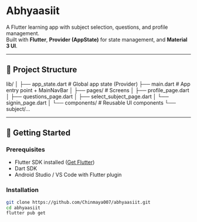 # Abhyaasiit

A Flutter learning app with subject selection, questions, and profile management.  
Built with **Flutter**, **Provider (AppState)** for state management, and **Material 3 UI**.

---

## 📂 Project Structure

lib/
│
├── app_state.dart # Global app state (Provider)
├── main.dart # App entry point + MainNavBar
│
├── pages/ # Screens
│ ├── profile_page.dart
│ ├── questions_page.dart
│ ├── select_subject_page.dart
│ └── signin_page.dart
│
└── components/ # Reusable UI components
└── subject/...

---

## 🚀 Getting Started

### Prerequisites
- Flutter SDK installed ([Get Flutter](https://docs.flutter.dev/get-started/install))
- Dart SDK
- Android Studio / VS Code with Flutter plugin

### Installation
```sh
git clone https://github.com/Chinmaya007/abhyaasiit.git
cd abhyaasiit
flutter pub get
